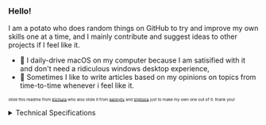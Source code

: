 ### Hello!
I am a potato who does random things on GitHub to try and improve my own skills one at a time, and I mainly contribute and suggest ideas to other projects if I feel like it.

- 🍎 I daily-drive macOS on my computer because I am satisified with it and don't need a ridiculous windows desktop experience,
- 📝 Sometimes I like to write articles based on my opinions on topics from time-to-time whenever i feel like it.

<sub><sup><sup>stole this readme from [Kichura](https://github.com/Kichura) who also stole it from [kennytv](https://github.com/kennytv) and [triphora](https://github.com/triphora) just to make my own one out of it. thank you!</sup></sup></sup>

<details><summary>Technical Specifications</summary>

[![OS - macOS 14.4.1](https://img.shields.io/badge/macOS-14.4.1-FFFFFF?style=plastic&logo=apple&logoColor=black)](https://en.wikipedia.org/wiki/macOS) [![CPU - Intel Core i7-8700](https://img.shields.io/badge/Intel_Core_i7-8700-0071c5?style=flat&logo=intel&logoColor=blue)](https://www.intel.com/content/www/us/en/products/sku/126686/intel-core-i78700-processor-12m-cache-up-to-4-60-ghz/specifications.html)  [![GPU - AMD Radeon Pro 560X](https://img.shields.io/badge/Radeon-Pro_560X-ED1C24?style=plastic&logo=amd&logoColor=white)](https://www.techpowerup.com/gpu-specs/radeon-pro-560x.c3282)

[![iMac (21.5-inch, 2019)](https://img.shields.io/badge/iMac-(21.5_Inch,_2019)-FFFFFF?style=plastic&logo=apple&logoColor=black)](https://support.apple.com/en-gb/111963)
[![Mobile - iPhone 12](https://img.shields.io/badge/iPhone-12-FFFFFF?style=plastic&logo=apple&logoColor=black)](https://support.apple.com/kb/SP830?locale=en_GB)
